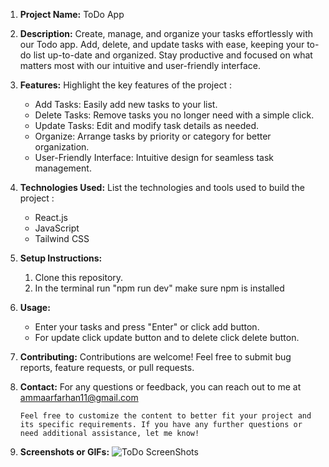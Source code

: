 1. **Project Name:**
   ToDo App

2. **Description:**
   Create, manage, and organize your tasks effortlessly with our Todo app. Add, delete, and update tasks with ease, keeping your to-do 
   list up-to-date and organized. Stay productive and focused on what matters most with our intuitive and user-friendly interface.

3. **Features:**
   Highlight the key features of the project :
   - Add Tasks: Easily add new tasks to your list.
   - Delete Tasks: Remove tasks you no longer need with a simple click.
   - Update Tasks: Edit and modify task details as needed.
   - Organize: Arrange tasks by priority or category for better organization.
   - User-Friendly Interface: Intuitive design for seamless task management.

4. **Technologies Used:**
   List the technologies and tools used to build the project :
   - React.js
   - JavaScript
   - Tailwind CSS
    
5. **Setup Instructions:**
   1. Clone this repository.
   2. In the terminal run "npm run dev" make sure npm is installed


6. **Usage:**
   - Enter your tasks and press "Enter" or click add button.
   - For update click update button and to delete click delete button.
     
7. **Contributing:**
    Contributions are welcome! Feel free to submit bug reports, feature requests, or pull requests.
   


8. **Contact:**
    For any questions or feedback, you can reach out to me at ammaarfarhan11@gmail.com
    ```
    Feel free to customize the content to better fit your project and its specific requirements. If you have any further questions or need additional assistance, let me know!

9. **Screenshots or GIFs:**
    ![ToDo ScreenShots](todo.png)

   
